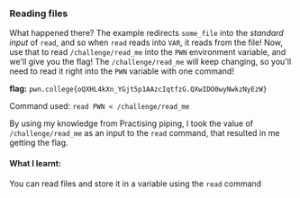 ### Reading files 

What happened there? The example redirects `some_file` into the _standard input_ of `read`, and so when `read` reads into `VAR`, it reads from the file! Now, use that to read `/challenge/read_me` into the `PWN` environment variable, and we'll give you the flag! The `/challenge/read_me` will keep changing, so you'll need to read it right into the `PWN` variable with one command!

**flag:** `pwn.college{oQXHL4kXn_YGjt5p1AAzcIqtfzG.QXwIDO0wyNwkzNyEzW}`

Command used: 
`read PWN < /challenge/read_me`

By using my knowledge from Practising piping, I took the value of `/challenge/read_me` as an input to the `read` command, that resulted in me getting the flag.

#### What I learnt: 

You can read files and store it in a variable using the `read` command 